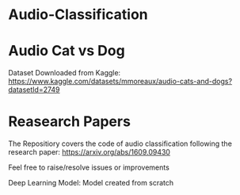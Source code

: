 # Audio-Classification

# Audio Cat vs Dog

Dataset Downloaded from Kaggle: https://www.kaggle.com/datasets/mmoreaux/audio-cats-and-dogs?datasetId=2749

# Reasearch Papers

The Repositiory covers the code of audio classification following the research paper: https://arxiv.org/abs/1609.09430

Feel free to raise/resolve issues or improvements

Deep Learning Model: Model created from scratch
